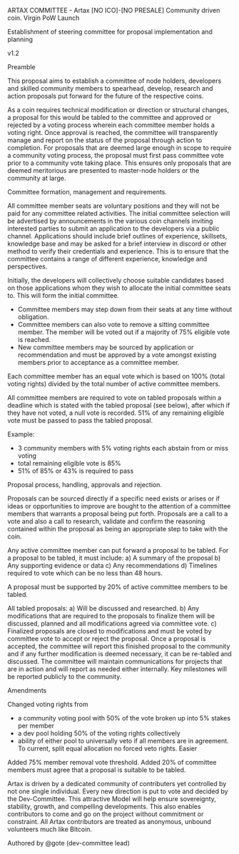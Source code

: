 ARTAX COMMITTEE   - Artax [NO ICO]-[NO PRESALE] Community driven coin. Virgin PoW Launch

Establishment of steering committee for proposal implementation and planning

v1.2

Preamble 

This proposal aims to establish a committee of node holders, developers and skilled community members to spearhead, develop, research and action proposals put forward for the future of the respective coins.

As a coin requires technical modification or direction or structural changes, a proposal for this would be tabled to the committee and approved or rejected by a voting process wherein each committee member holds a voting right. Once approval is reached, the committee will transparently manage and report on the status of the proposal through action to completion.
For proposals that are deemed large enough in scope to require a community voting process, the proposal must first pass committee vote prior to a community vote taking place. This ensures only proposals that are deemed meritorious are presented to master-node holders or the community at large.
	
Committee formation, management and requirements.

All committee member seats are voluntary positions and they will not be paid for any committee related activities. 
The initial committee selection will be advertised by announcements in the various coin channels inviting interested parties to submit an application to the developers via a public channel. Applications should include brief outlines of experience, skillsets, knowledge base and may be asked for a brief interview in discord or other method to verify their credentials and experience. This is to ensure that the committee contains a range of different experience, knowledge and perspectives. 

Initially, the developers will collectively choose suitable candidates based on those applications whom they wish to allocate the initial committee seats to. This will form the initial committee.

- 	Committee members may step down from their seats at any time without obligation.
- 	Committee members can also vote to remove a sitting committee member. The member will be voted out if a majority of 75% eligible vote is reached.
- 	New committee members may be sourced by application or recommendation and must be approved by a vote amongst existing members prior to acceptance as a committee member.

Each committee member has an equal vote which is based on 100% (total voting rights) divided by the total number of active committee members. 

All committee members are required to vote on tabled proposals within a deadline which is stated with the tabled proposal (see below), after which if they have not voted, a null vote is recorded. 51% of any remaining eligible vote must be passed to pass the tabled proposal.

Example: 
-	3 community members with 5% voting rights each abstain from or miss voting
-	total remaining eligible vote is 85%
-	51% of 85% or 43% is required to pass

Proposal process, handling, approvals and rejection.

Proposals can be sourced directly if a specific need exists or arises or if ideas or opportunities to improve are bought to the attention of a committee members that warrants a proposal being put forth.
Proposals are a call to a vote and also a call to research, validate and confirm the reasoning contained within the proposal as being an appropriate step to take with the coin.

Any active committee member can put forward a proposal to be tabled.
For a proposal to be tabled, it must include:
a)	A summary of the proposal
b)	Any supporting evidence or data
c)	Any recommendations
d)	Timelines required to vote which can be no less than 48 hours.

A proposal must be supported by 20% of active committee members to be tabled.

All tabled proposals:
a)	Will be discussed and researched. 
b)	Any modifications that are required to the proposals to finalize them will be discussed, planned and all modifications agreed via committee vote.
c)	Finalized proposals are closed to modifications and must be voted by committee vote to accept or reject the proposal. 
Once a proposal is accepted, the committee will report this finished proposal to the community and if any further modification is deemed necessary, it can be re-tabled and discussed.
The committee will maintain communications for projects that are in action and will report as needed either internally. Key milestones will be reported publicly to the community.

Amendments

Changed voting rights from
-	a community voting pool with 50% of the vote broken up into 5% stakes per member
-	a dev pool holding 50% of the voting rights collectively
-	ability of either pool to universally veto if all members are in agreement.
To current, split equal allocation no forced veto rights. Easier

Added 75% member removal vote threshold.
Added 20% of committee members must agree that a proposal is suitable to be tabled.

Artax is driven by a dedicated community of contributers yet controlled
by not one single individual. Every new direction is put to vote and decided by the Dev-Committee. 
This attractive Model will help ensure sovereignty, stability, growth, and compelling developments.
This also enables contributors to come and go on the project without commitment or constraint. 
All Artax contributors are treated as anonymous, unbound volunteers much like Bitcoin.

Authored by @gote (dev-committee lead)








